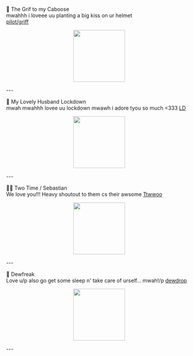  🧡 The Grif to my Caboose  
mwahhh i loveee uu planting a big kiss on ur helmet  
[pilot/griff](https://gr1ff.straw.page/)
<p align="center">
 <img src="https://media1.tenor.com/m/MySYOwQdBPsAAAAC/rvb-grif.gif" width="140">
</p>
---

 💚 My Lovely Husband Lockdown  
mwah mwahhh lovee uu lockdown mwawh i adore tyou so much <333 
[LD](https://github.com/llock-e)
<p align="center">
 <img src="https://media1.tenor.com/m/7Q-4A8tqaaYAAAAC/lockdown-youre-good.gif" width="140">
</p>
---

 🖤🤍 Two Time / Sebastian  
We love you!!! Heavy shoutout to them cs their awsome 
[Ttwwoo](https://wilt3dsp4wnz.straw.page/)
<p align="center">
 <img src="https://media1.tenor.com/m/MLJ-kIxU9mAAAAAC/two-time-forsaken.gif" width="140">
</p>
---

 💛 Dewfreak   
Love u/p also go get some sleep n' take care of urself... mwah!/p 
[dewdrop](https://www.patreon.com/c/heavyhook/about)
<p align="center">
 <img src="https://media.tenor.com/3h_PZTNDlY8AAAAi/cookie-run-sticker.gif" width="140">
</p>
---
